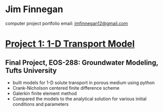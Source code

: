 # Jim Finnegan
computer project portfolio
email: [jmfinnegan12@gmail.com](mailto:jmfinnegan12@gmail.com?subject=GitHub%20Portfolio)

# [Project 1: 1-D Transport Model](https://github.com/jmfinnegan12/1Dtransport)
## Final Project, EOS-288: Groundwater Modeling, Tufts University
- built models for 1-D solute transport in porous medium using python
- Crank-Nicholson centered finite difference scheme
- Galerkin finite element method 
- Compared the models to the analytical solution for various initial conditions and parameters

